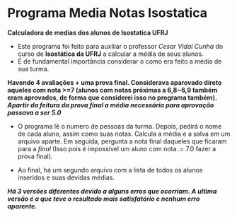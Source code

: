 # Programa Media Notas Isostatica
 **Calculadora de medias dos alunos de Isostatica UFRJ**

  * Este programa foi feito para auxiliar o professor *Cesar Vidal Cunha* do curso de **Isostática da UFRJ** a calcular a média de seus alunos.
  * É de fundamental importância considerar o como era feito a média de sua turma. 

  **Havendo 4 avaliações + uma prova final. Considerava aparovado direto aqueles com nota >=7 (alunos com notas próximas a 6,8~6,9 também eram aprovados, de forma que considerei isso no programa também).**
  ***Apartir da feitura da prova final a média necessária para aprovação passava a ser 5.0***

  * O programa lê o numero de pessoas da turma. Depois, pedirá o nome de cada aluno, assim como suas notas. Calcula a média e a salva em um arquivo aparte. Em seguida, pergunta a nota final daqueles que ficaram para a *final* (Isso pois é impossível um aluno com nota .= 7.0 fazer a prova final).

  * Ao final, há um segundo arquivo com a lista de todos os alunos inseridos e suas devidas médias.




  ***Há 3 versões diferentes devido a alguns erros que ocorriam. A ultima versão é a que teve o resultado mais satisfatório e nenhum erro aparente.***

    

